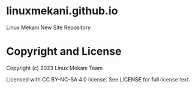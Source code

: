 # linuxmekani.github.io
Linux Mekanı New Site Repository

# Copyright and License
Copyright (c) 2023 Linux Mekanı Team

Licensed with CC BY-NC-SA 4.0 license. See LICENSE for full license text.
